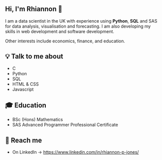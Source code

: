 ## Hi, I'm Rhiannon 👋


I am a data scientist in the UK with experience using __Python__, __SQL__ and SAS for data analysis, visualisation and forecasting. I am also developing my skills in web development and software development.

Other interests include economics, finance, and education.
## 💡 Talk to me about
- C
- Python
- SQL
- HTML & CSS
- Javascript




## 🎓 Education
- BSc (Hons) Mathematics
- SAS Advanced Programmer Professional Certificate


## 📝 Reach me
- On LinkedIn -> https://www.linkedin.com/in/rhiannon-p-jones/

<!--
**10rjones/10rjones** is a ✨ _special_ ✨ repository because its `README.md` (this file) appears on your GitHub profile.

Here are some ideas to get you started:

- 🔭 I’m currently working on ...
- 🌱 I’m currently learning ...
- 👯 I’m looking to collaborate on ...
- 🤔 I’m looking for help with ...
- 💬 Ask me about ...
- 📫 How to reach me: ...
- 😄 Pronouns: ...
- ⚡ Fun fact: ...
-->
